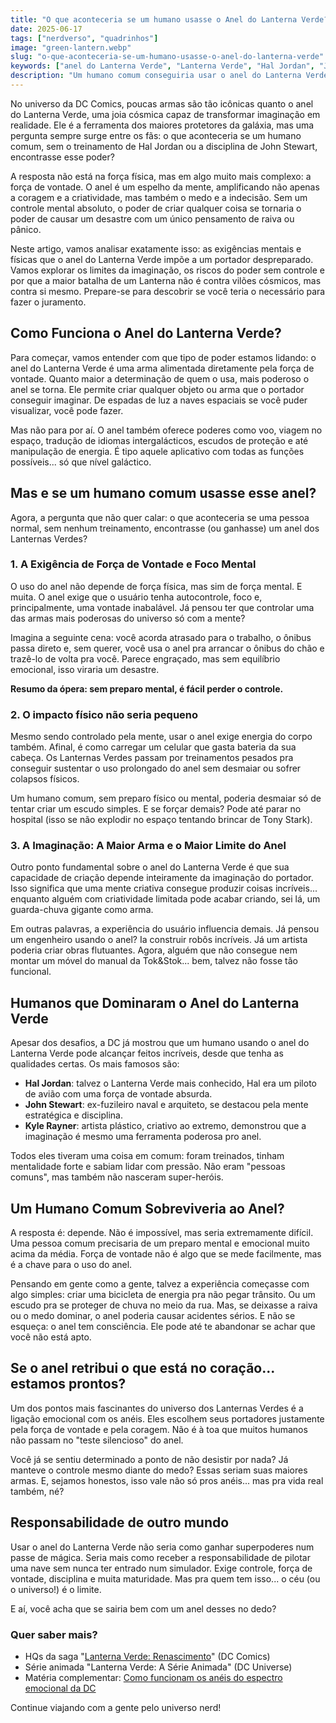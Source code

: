 ```yaml
---
title: "O que aconteceria se um humano usasse o Anel do Lanterna Verde?"
date: 2025-06-17
tags: ["nerdverso", "quadrinhos"]
image: "green-lantern.webp"
slug: "o-que-aconteceria-se-um-humano-usasse-o-anel-do-lanterna-verde"
keywords: ["anel do Lanterna Verde", "Lanterna Verde", "Hal Jordan", "John Stewart"]
description: "Um humano comum conseguiria usar o anel do Lanterna Verde? Descubra os limites da força de vontade e da imaginação!"
---
```


No universo da DC Comics, poucas armas são tão icônicas quanto o anel do Lanterna Verde, uma joia cósmica capaz de transformar imaginação em realidade. Ele é a ferramenta dos maiores protetores da galáxia, mas uma pergunta sempre surge entre os fãs: o que aconteceria se um humano comum, sem o treinamento de Hal Jordan ou a disciplina de John Stewart, encontrasse esse poder?

A resposta não está na força física, mas em algo muito mais complexo: a força de vontade. O anel é um espelho da mente, amplificando não apenas a coragem e a criatividade, mas também o medo e a indecisão. Sem um controle mental absoluto, o poder de criar qualquer coisa se tornaria o poder de causar um desastre com um único pensamento de raiva ou pânico.

Neste artigo, vamos analisar exatamente isso: as exigências mentais e físicas que o anel do Lanterna Verde impõe a um portador despreparado. Vamos explorar os limites da imaginação, os riscos do poder sem controle e por que a maior batalha de um Lanterna não é contra vilões cósmicos, mas contra si mesmo. Prepare-se para descobrir se você teria o necessário para fazer o juramento.

## Como Funciona o Anel do Lanterna Verde?

Para começar, vamos entender com que tipo de poder estamos lidando: o anel do Lanterna Verde é uma arma alimentada diretamente pela força de vontade. Quanto maior a determinação de quem o usa, mais poderoso o anel se torna. Ele permite criar qualquer objeto ou arma que o portador conseguir imaginar. De espadas de luz a naves espaciais se você puder visualizar, você pode fazer.

Mas não para por aí. O anel também oferece poderes como voo, viagem no espaço, tradução de idiomas intergalácticos, escudos de proteção e até manipulação de energia. É tipo aquele aplicativo com todas as funções possíveis... só que nível galáctico.

## Mas e se um humano comum usasse esse anel?

Agora, a pergunta que não quer calar: o que aconteceria se uma pessoa normal, sem nenhum treinamento, encontrasse (ou ganhasse) um anel dos Lanternas Verdes?

### 1. A Exigência de Força de Vontade e Foco Mental

O uso do anel não depende de força física, mas sim de força mental. E muita. O anel exige que o usuário tenha autocontrole, foco e, principalmente, uma vontade inabalável. Já pensou ter que controlar uma das armas mais poderosas do universo só com a mente?

Imagina a seguinte cena: você acorda atrasado para o trabalho, o ônibus passa direto e, sem querer, você usa o anel pra arrancar o ônibus do chão e trazê-lo de volta pra você. Parece engraçado, mas sem equilíbrio emocional, isso viraria um desastre.

**Resumo da ópera: sem preparo mental, é fácil perder o controle.**

### 2. O impacto físico não seria pequeno

Mesmo sendo controlado pela mente, usar o anel exige energia do corpo também. Afinal, é como carregar um celular que gasta bateria da sua cabeça. Os Lanternas Verdes passam por treinamentos pesados pra conseguir sustentar o uso prolongado do anel sem desmaiar ou sofrer colapsos físicos.

Um humano comum, sem preparo físico ou mental, poderia desmaiar só de tentar criar um escudo simples. E se forçar demais? Pode até parar no hospital (isso se não explodir no espaço tentando brincar de Tony Stark).

### 3. A Imaginação: A Maior Arma e o Maior Limite do Anel

Outro ponto fundamental sobre o anel do Lanterna Verde é que sua capacidade de criação depende inteiramente da imaginação do portador. Isso significa que uma mente criativa consegue produzir coisas incríveis... enquanto alguém com criatividade limitada pode acabar criando, sei lá, um guarda-chuva gigante como arma.

Em outras palavras, a experiência do usuário influencia demais. Já pensou um engenheiro usando o anel? Ia construir robôs incríveis. Já um artista poderia criar obras flutuantes. Agora, alguém que não consegue nem montar um móvel do manual da Tok&Stok... bem, talvez não fosse tão funcional.

## Humanos que Dominaram o Anel do Lanterna Verde

Apesar dos desafios, a DC já mostrou que um humano usando o anel do Lanterna Verde pode alcançar feitos incríveis, desde que tenha as qualidades certas. Os mais famosos são:

*   **Hal Jordan**: talvez o Lanterna Verde mais conhecido, Hal era um piloto de avião com uma força de vontade absurda.
*   **John Stewart**: ex-fuzileiro naval e arquiteto, se destacou pela mente estratégica e disciplina.
*   **Kyle Rayner**: artista plástico, criativo ao extremo, demonstrou que a imaginação é mesmo uma ferramenta poderosa pro anel.

Todos eles tiveram uma coisa em comum: foram treinados, tinham mentalidade forte e sabiam lidar com pressão. Não eram "pessoas comuns", mas também não nasceram super-heróis.

## Um Humano Comum Sobreviveria ao Anel?

A resposta é: depende. Não é impossível, mas seria extremamente difícil. Uma pessoa comum precisaria de um preparo mental e emocional muito acima da média. Força de vontade não é algo que se mede facilmente, mas é a chave para o uso do anel.

Pensando em gente como a gente, talvez a experiência começasse com algo simples: criar uma bicicleta de energia pra não pegar trânsito. Ou um escudo pra se proteger de chuva no meio da rua. Mas, se deixasse a raiva ou o medo dominar, o anel poderia causar acidentes sérios. E não se esqueça: o anel tem consciência. Ele pode até te abandonar se achar que você não está apto.

## Se o anel retribui o que está no coração... estamos prontos?

Um dos pontos mais fascinantes do universo dos Lanternas Verdes é a ligação emocional com os anéis. Eles escolhem seus portadores justamente pela força de vontade e pela coragem. Não é à toa que muitos humanos não passam no "teste silencioso" do anel.

Você já se sentiu determinado a ponto de não desistir por nada? Já manteve o controle mesmo diante do medo? Essas seriam suas maiores armas. E, sejamos honestos, isso vale não só pros anéis... mas pra vida real também, né?

## Responsabilidade de outro mundo

Usar o anel do Lanterna Verde não seria como ganhar superpoderes num passe de mágica. Seria mais como receber a responsabilidade de pilotar uma nave sem nunca ter entrado num simulador. Exige controle, força de vontade, disciplina e muita maturidade. Mas pra quem tem isso... o céu (ou o universo!) é o limite.

E aí, você acha que se sairia bem com um anel desses no dedo?

### Quer saber mais?

*   HQs da saga "[Lanterna Verde: Renascimento](https://amzn.to/3SRDdYf)" (DC Comics)
*   Série animada "Lanterna Verde: A Série Animada" (DC Universe)
*   Matéria complementar: [Como funcionam os anéis do espectro emocional da DC](https://lanternaverde.fandom.com/pt-br/wiki/Espectro_Emocional)

Continue viajando com a gente pelo universo nerd!